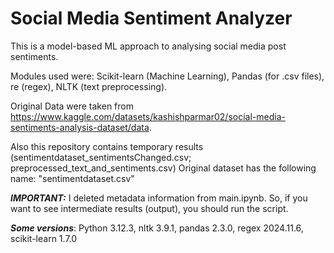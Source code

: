 # Social Media Sentiment Analyzer

This is a model-based ML approach to analysing social media post sentiments.  

Modules used were: Scikit-learn (Machine Learning), Pandas (for .csv files), re (regex), NLTK (text preprocessing).  

Original Data were taken from https://www.kaggle.com/datasets/kashishparmar02/social-media-sentiments-analysis-dataset/data.

Also this repository contains temporary results (sentimentdataset_sentimentsChanged.csv; preprocessed_text_and_sentiments.csv)
Original dataset has the following name: "sentimentdataset.csv"




***IMPORTANT:*** I deleted metadata information from main.ipynb. So, if you want to see intermediate results (output), you should run the script.

***Some versions***: Python 3.12.3, 
                      nltk 3.9.1, 
                      pandas 2.3.0, 
                      regex 2024.11.6, 
                      scikit-learn 1.7.0

